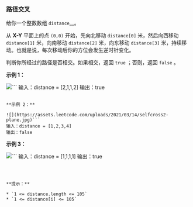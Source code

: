 ### 路径交叉 ###
给你一个整数数组 `distance`__。

从 **X-Y** 平面上的点 `(0,0)` 开始，先向北移动 `distance[0]` 米，然后向西移动 `distance[1]` 米，向南移动 `distance[2]` 米，向东移动 `distance[3]` 米，持续移动。也就是说，每次移动后你的方位会发生逆时针变化。

判断你所经过的路径是否相交。如果相交，返回 `true` ；否则，返回 `false` 。



**示例 1：**

![](https://assets.leetcode.com/uploads/2021/03/14/selfcross1-plane.jpg)```
输入：distance = [2,1,1,2]
输出：true
```

**示例 2：**

![](https://assets.leetcode.com/uploads/2021/03/14/selfcross2-plane.jpg)```
输入：distance = [1,2,3,4]
输出：false
```

**示例 3：**

![](https://assets.leetcode.com/uploads/2021/03/14/selfcross3-plane.jpg)```
输入：distance = [1,1,1,1]
输出：true
```



**提示：**

* `1 <= distance.length <= 105`
* `1 <= distance[i] <= 105`

